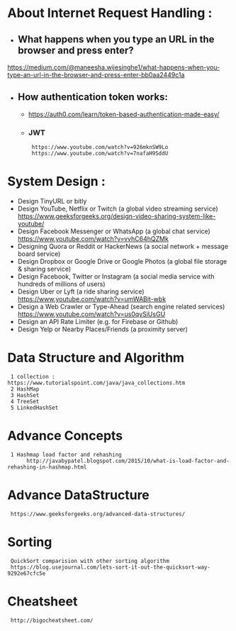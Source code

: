 

# About Internet Request Handling :

- ## What happens when you type an URL in the browser and press enter?
https://medium.com/@maneesha.wijesinghe1/what-happens-when-you-type-an-url-in-the-browser-and-press-enter-bb0aa2449c1a


- ## How authentication token works:
     - https://auth0.com/learn/token-based-authentication-made-easy/
     - ### JWT
            https://www.youtube.com/watch?v=926mknSW9Lo
            https://www.youtube.com/watch?v=7nafaH9SddU
            
           
# System Design :
- Design TinyURL or bitly 
- Design YouTube, Netflix or Twitch (a global video streaming service)
     https://www.geeksforgeeks.org/design-video-sharing-system-like-youtube/
- Design Facebook Messenger or WhatsApp (a global chat service)
     https://www.youtube.com/watch?v=vvhC64hQZMk
- Designing Quora or Reddit or HackerNews (a social network + message board service)
- Design Dropbox or Google Drive or Google Photos (a global file storage & sharing service)
- Design Facebook, Twitter or Instagram (a social media service with hundreds of millions of users)
- Design Uber or Lyft (a ride sharing service)
     https://www.youtube.com/watch?v=umWABit-wbk
- Design a Web Crawler or Type-Ahead (search engine related services)
     https://www.youtube.com/watch?v=us0qySiUsGU
- Design an API Rate Limiter (e.g. for Firebase or Github)
- Design Yelp or Nearby Places/Friends (a proximity server)

# Data Structure and Algorithm
     1 collection : https://www.tutorialspoint.com/java/java_collections.htm
     2 HashMap
     3 HashSet
     4 TreeSet
     5 LinkedHashSet

# Advance Concepts
     1 Hashmap load factor and rehashing
          http://javabypatel.blogspot.com/2015/10/what-is-load-factor-and-rehashing-in-hashmap.html
# Advance DataStructure
     https://www.geeksforgeeks.org/advanced-data-structures/


# Sorting
     QuickSort comparision with other sorting algorithm
     https://blog.usejournal.com/lets-sort-it-out-the-quicksort-way-9292e67cfc5e

# Cheatsheet
     http://bigocheatsheet.com/
